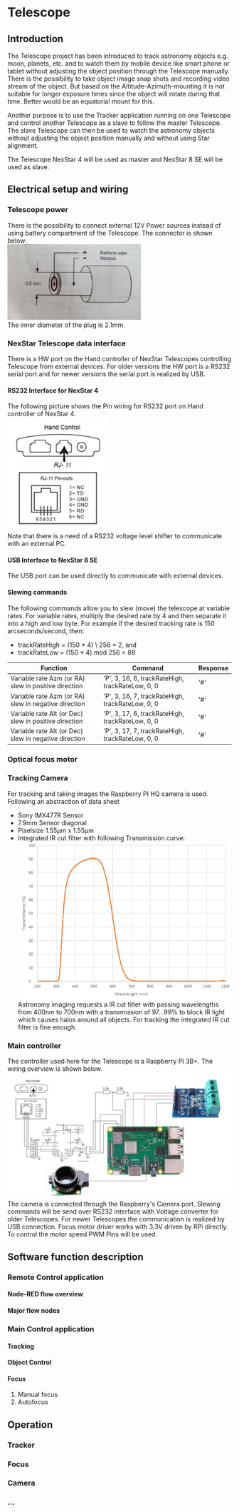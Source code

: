 # Telescope

## Introduction
<!-- What the project does --> 
<!-- Why the project is useful -->
The Telescope project has been introduced to track astronomy objects e.g. moon, planets, etc. and to watch them by mobile device like smart phone or tablet without adjusting the object position through the Telescope manually. There is the possibility to take object image snap shots and recording video stream of the object. But based on the Altitude-Azimuth-mounting it is not suitable for longer exposure times since the object will rotate during that time. Better would be an equatorial mount for this.  

Another purpose is to use the Tracker application running on one Telescope and control another Telescope as a slave to follow the master Telescope. The slave Telescope can then be used to watch the astronomy objects without adjusting the object position manually and without using Star alignment.

The Telescope NexStar 4 will be used as master and NexStar 8 SE will be used as slave.

## Electrical setup and wiring
### Telescope power
There is the possibility to connect external 12V Power sources instead of using battery compartment of the Telescope.
The connector is shown below:  
![Telescope Power](/Images/TelescopePower.jpg)  
The inner diameter of the plug is 2.1mm.
### NexStar Telescope data interface
There is a HW port on the Hand controller of NexStar Telescopes controlling Telescope from external devices. For older versions the HW port is a RS232 serial port and for newer versions the serial port is realized by USB.
#### RS232 Interface for NexStar 4
The following picture shows the Pin wiring for RS232 port on Hand controller of NexStar 4.   
![RJ11 Hand Controller](/Images/RJ11HandController.png)  
Note that there is a need of a RS232 voltage level shifter to communicate with an external PC.
#### USB Interface to NexStar 8 SE
The USB port can be used directly to communicate with external devices.
#### Slewing commands
The following commands allow you to slew (move) the telescope at variable rates.
For variable rates, multiply the desired rate by 4 and then separate it into a high and low byte. For example if the
desired tracking rate is 150 arcseconds/second, then:  
* trackRateHigh = (150 * 4) \ 256 = 2, and  
* trackRateLow = (150 * 4) mod 256 = 88 

| Function | Command | Response | 
| --- | --- | --- | 
| Variable rate Azm (or RA) slew in positive direction | 'P', 3, 16, 6, trackRateHigh, trackRateLow, 0, 0 | '#' |
| Variable rate Azm (or RA) slew in negative direction | 'P', 3, 16, 7, trackRateHigh, trackRateLow, 0, 0 | '#' |
| Variable rate Alt (or Dec) slew in positive direction | 'P', 3, 17, 6, trackRateHigh, trackRateLow, 0, 0 | '#' | 
| Variable rate Alt (or Dec) slew in negative direction | 'P', 3, 17, 7, trackRateHigh, trackRateLow, 0, 0 | '#' |
### Optical focus motor
### Tracking Camera 
For tracking and taking images the Raspberry PI HQ camera is used. Following an abstraction of data sheet
* Sony IMX477R Sensor
* 7.9mm Sensor diagonal
* Pixelsize 1.55µm x 1.55µm
* Integrated IR cut filter with following Transmission curve:
![IR Filter Transmission](/Images/IRFilterTransmission.png)  
Astronomy imaging requests a IR cut filter with passing wavelengths from 400nm to 700nm with a transmission of 97...99% to block IR light which causes halos around all objects.
For tracking the integrated IR cut filter is fine enough.
### Main controller
The controller used here for the Telescope is a Raspberry PI 3B+. The wiring overview is shown below.
![Telescope Wiring](/Images/TelescopeWiring.jpg)  
The camera is connected through the Raspberry's Camera port. Slewing commands will be send over RS232 interface with Voltage converter for older Telescopes. For newer Telescopes the communication is realized by USB connection. Focus motor driver works with 3.3V driven by RPi directly. To control the motor speed PWM Pins will be used. 
## Software function description
### Remote Control application
#### Node-RED flow overview
#### Major flow nodes
### Main Control application
#### Tracking
#### Object Control
#### Focus
1. Manual focus
2. Autofocus

## Operation
### Tracker
### Focus
### Camera
### ...



